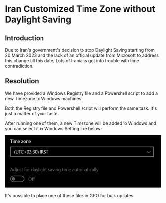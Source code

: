 # Iran Customized Time Zone without Daylight Saving

## Introduction
Due to Iran's government's decision to stop Daylight Saving starting from 20 March 2023 and the lack of an official update from Microsoft to address this change till this date, Lots of Iranians got into trouble with time contradiction.

## Resolution
We have provided a Windows Registry file and a Powershell script to add a new Timezone to Windows machines.

Both the Registry file and Powershell script will perform the same task. It's just a matter of your taste.

After running one of them, a new Timezone will be added to Windows and you can select it in Windows Setting like below:

<p align="center"> <img src="time-zone.jpg"> </p>

It's possible to place one of these files in GPO for bulk updates.
